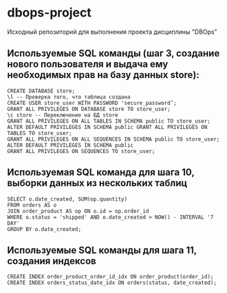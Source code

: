 # dbops-project
Исходный репозиторий для выполнения проекта дисциплины "DBOps"

## Используемые SQL команды (шаг 3, создание нового пользователя и выдача ему необходимых прав на базу данных store):

```
CREATE DATABASE store;
\l -- Проверка того, что таблица создана
CREATE USER store_user WITH PASSWORD 'secure_password’;
GRANT ALL PRIVILEGES ON DATABASE store TO store_user;
\c store -- Переключение на БД store
GRANT ALL PRIVILEGES ON ALL TABLES IN SCHEMA public TO store_user;
ALTER DEFAULT PRIVILEGES IN SCHEMA public GRANT ALL PRIVILEGES ON TABLES TO store_user;
GRANT ALL PRIVILEGES ON ALL SEQUENCES IN SCHEMA public TO store_user;
ALTER DEFAULT PRIVILEGES IN SCHEMA public
GRANT ALL PRIVILEGES ON SEQUENCES TO store_user;
```

## Используемая SQL команда для шага 10, выборки данных из нескольких таблиц

```
SELECT o.date_created, SUM(op.quantity)
FROM orders AS o
JOIN order_product AS op ON o.id = op.order_id
WHERE o.status = 'shipped' AND o.date_created > NOW() - INTERVAL '7 DAY'
GROUP BY o.date_created;
```

## Используемые SQL команды для шага 11, создания индексов

```
CREATE INDEX order_product_order_id_idx ON order_product(order_id);
CREATE INDEX orders_status_date_idx ON orders(status, date_created);
```
